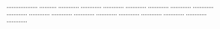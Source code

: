 .................. ..........
............
............
............
............
............
............
............
............
............
............
............
............
............
............
............
............
............


